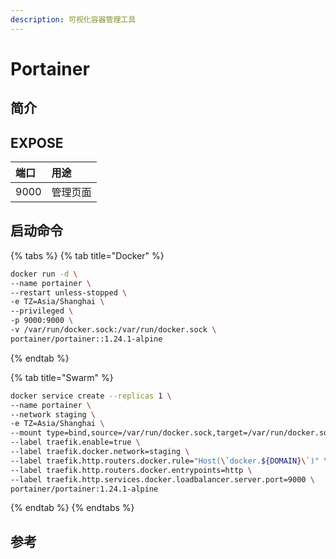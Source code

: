 ```yaml
---
description: 可视化容器管理工具
---
```


# Portainer

## 简介



## EXPOSE

| 端口 | 用途 |
| :--- | :--- |
| 9000 | 管理页面 |



## 启动命令

{% tabs %}
{% tab title="Docker" %}
```bash
docker run -d \
--name portainer \
--restart unless-stopped \
-e TZ=Asia/Shanghai \
--privileged \
-p 9000:9000 \
-v /var/run/docker.sock:/var/run/docker.sock \
portainer/portainer::1.24.1-alpine
```
{% endtab %}

{% tab title="Swarm" %}
```bash
docker service create --replicas 1 \
--name portainer \
--network staging \
-e TZ=Asia/Shanghai \
--mount type=bind,source=/var/run/docker.sock,target=/var/run/docker.sock \
--label traefik.enable=true \
--label traefik.docker.network=staging \
--label traefik.http.routers.docker.rule="Host(\`docker.${DOMAIN}\`)" \
--label traefik.http.routers.docker.entrypoints=http \
--label traefik.http.services.docker.loadbalancer.server.port=9000 \
portainer/portainer:1.24.1-alpine
```
{% endtab %}
{% endtabs %}



## 参考



